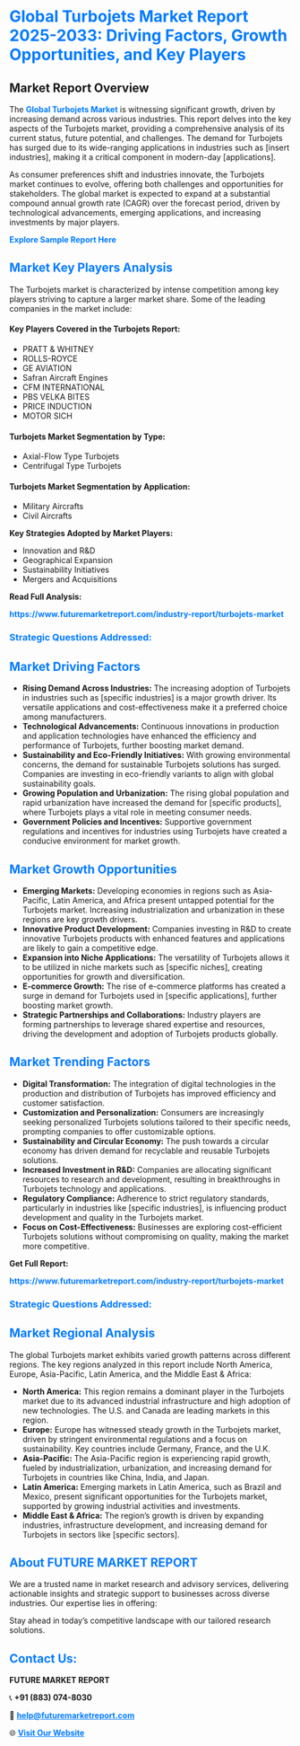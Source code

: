 <h1 style="color: #007BFF;">Global Turbojets Market Report 2025-2033: Driving Factors, Growth Opportunities, and Key Players</h1>

<section id="overview">
<h2>Market Report Overview</h2>
<p>The <a href="https://www.futuremarketreport.com/industry-report/turbojets-market" style="color: #007BFF; text-decoration: none;"><strong>Global Turbojets Market</strong></a> is witnessing significant growth, driven by increasing demand across various industries. This report delves into the key aspects of the Turbojets market, providing a comprehensive analysis of its current status, future potential, and challenges. The demand for Turbojets has surged due to its wide-ranging applications in industries such as [insert industries], making it a critical component in modern-day [applications].</p>
<p>As consumer preferences shift and industries innovate, the Turbojets market continues to evolve, offering both challenges and opportunities for stakeholders. The global market is expected to expand at a substantial compound annual growth rate (CAGR) over the forecast period, driven by technological advancements, emerging applications, and increasing investments by major players.</p>
</section>

<section id="overview">
<p><a href="https://www.futuremarketreport.com/request-sample/reportId=83120" style="color: #007BFF; text-decoration: none;"><strong>Explore Sample Report Here</strong></a></p>
</section>

<section id="key-players">
<h2 style="color: #007BFF;">Market Key Players Analysis</h2>
<p>The Turbojets market is characterized by intense competition among key players striving to capture a larger market share. Some of the leading companies in the market include:</p>
<h4>Key Players Covered in the Turbojets Report:</h4>
<ul><li>PRATT &amp; WHITNEY</li><li>ROLLS-ROYCE</li><li>GE AVIATION</li><li>Safran Aircraft Engines</li><li>CFM INTERNATIONAL</li><li>PBS VELKA BITES</li><li>PRICE INDUCTION</li><li>MOTOR SICH</li></ul>
<h4>Turbojets Market Segmentation by Type:</h4>
<ul><li>Axial-Flow Type Turbojets</li><li>Centrifugal Type Turbojets</li></ul>

<h4>Turbojets Market Segmentation by Application:</h4>
<ul><li>Military Aircrafts</li><li>Civil Aircrafts</li></ul>
<p><strong>Key Strategies Adopted by Market Players:</strong></p>
<ul>
<li>Innovation and R&D</li>
<li>Geographical Expansion</li>
<li>Sustainability Initiatives</li>
<li>Mergers and Acquisitions</li>
</ul>
</section>

<section>
<p><strong>Read Full Analysis: </strong></p><a href="https://www.futuremarketreport.com/industry-report/turbojets-market" style="color: #007BFF; text-decoration: none;"><strong>https://www.futuremarketreport.com/industry-report/turbojets-market</strong></a>
<h3 style="color: #007BFF;">Strategic Questions Addressed:</h3>
</section>

<section id="driving-factors">
<h2 style="color: #007BFF;">Market Driving Factors</h2>
<ul>
<li><strong>Rising Demand Across Industries:</strong> The increasing adoption of Turbojets in industries such as [specific industries] is a major growth driver. Its versatile applications and cost-effectiveness make it a preferred choice among manufacturers.</li>
<li><strong>Technological Advancements:</strong> Continuous innovations in production and application technologies have enhanced the efficiency and performance of Turbojets, further boosting market demand.</li>
<li><strong>Sustainability and Eco-Friendly Initiatives:</strong> With growing environmental concerns, the demand for sustainable Turbojets solutions has surged. Companies are investing in eco-friendly variants to align with global sustainability goals.</li>
<li><strong>Growing Population and Urbanization:</strong> The rising global population and rapid urbanization have increased the demand for [specific products], where Turbojets plays a vital role in meeting consumer needs.</li>
<li><strong>Government Policies and Incentives:</strong> Supportive government regulations and incentives for industries using Turbojets have created a conducive environment for market growth.</li>
</ul>
</section>

<section id="growth-opportunities">
<h2 style="color: #007BFF;">Market Growth Opportunities</h2>
<ul>
<li><strong>Emerging Markets:</strong> Developing economies in regions such as Asia-Pacific, Latin America, and Africa present untapped potential for the Turbojets market. Increasing industrialization and urbanization in these regions are key growth drivers.</li>
<li><strong>Innovative Product Development:</strong> Companies investing in R&D to create innovative Turbojets products with enhanced features and applications are likely to gain a competitive edge.</li>
<li><strong>Expansion into Niche Applications:</strong> The versatility of Turbojets allows it to be utilized in niche markets such as [specific niches], creating opportunities for growth and diversification.</li>
<li><strong>E-commerce Growth:</strong> The rise of e-commerce platforms has created a surge in demand for Turbojets used in [specific applications], further boosting market growth.</li>
<li><strong>Strategic Partnerships and Collaborations:</strong> Industry players are forming partnerships to leverage shared expertise and resources, driving the development and adoption of Turbojets products globally.</li>
</ul>
</section>

<section id="trending-factors">
<h2 style="color: #007BFF;">Market Trending Factors</h2>
<ul>
<li><strong>Digital Transformation:</strong> The integration of digital technologies in the production and distribution of Turbojets has improved efficiency and customer satisfaction.</li>
<li><strong>Customization and Personalization:</strong> Consumers are increasingly seeking personalized Turbojets solutions tailored to their specific needs, prompting companies to offer customizable options.</li>
<li><strong>Sustainability and Circular Economy:</strong> The push towards a circular economy has driven demand for recyclable and reusable Turbojets solutions.</li>
<li><strong>Increased Investment in R&D:</strong> Companies are allocating significant resources to research and development, resulting in breakthroughs in Turbojets technology and applications.</li>
<li><strong>Regulatory Compliance:</strong> Adherence to strict regulatory standards, particularly in industries like [specific industries], is influencing product development and quality in the Turbojets market.</li>
<li><strong>Focus on Cost-Effectiveness:</strong> Businesses are exploring cost-efficient Turbojets solutions without compromising on quality, making the market more competitive.</li>
</ul>
</section>

<section>
<p><strong>Get Full Report: </strong></p><a href="https://www.futuremarketreport.com/industry-report/turbojets-market" style="color: #007BFF; text-decoration: none;"><strong>https://www.futuremarketreport.com/industry-report/turbojets-market</strong></a>
<h3 style="color: #007BFF;">Strategic Questions Addressed:</h3>
</section>


<section id="regional-analysis">
<h2 style="color: #007BFF;">Market Regional Analysis</h2>
<p>The global Turbojets market exhibits varied growth patterns across different regions. The key regions analyzed in this report include North America, Europe, Asia-Pacific, Latin America, and the Middle East & Africa:</p>
<ul>
<li><strong>North America:</strong> This region remains a dominant player in the Turbojets market due to its advanced industrial infrastructure and high adoption of new technologies. The U.S. and Canada are leading markets in this region.</li>
<li><strong>Europe:</strong> Europe has witnessed steady growth in the Turbojets market, driven by stringent environmental regulations and a focus on sustainability. Key countries include Germany, France, and the U.K.</li>
<li><strong>Asia-Pacific:</strong> The Asia-Pacific region is experiencing rapid growth, fueled by industrialization, urbanization, and increasing demand for Turbojets in countries like China, India, and Japan.</li>
<li><strong>Latin America:</strong> Emerging markets in Latin America, such as Brazil and Mexico, present significant opportunities for the Turbojets market, supported by growing industrial activities and investments.</li>
<li><strong>Middle East & Africa:</strong> The region’s growth is driven by expanding industries, infrastructure development, and increasing demand for Turbojets in sectors like [specific sectors].</li>
</ul>
</section>

<footer>
<h2 style="color: #007BFF;">About FUTURE MARKET REPORT</h2>
<p>We are a trusted name in market research and advisory services, delivering actionable insights and strategic support to businesses across diverse industries. Our expertise lies in offering:</p>

<p>Stay ahead in today’s competitive landscape with our tailored research solutions.</p>

<h2 style="color: #007BFF;">Contact Us:</h2>
<p><strong>FUTURE MARKET REPORT</strong></p>
<p>📞 <strong>+91 (883) 074-8030</strong></p>
<p>📧 <strong><a href="mailto:help@futuremarketreport.com" style="color: #007BFF;">help@futuremarketreport.com</a></strong></p>
<p>🌐 <strong><a href="https://www.futuremarketreport.com/" style="color: #007BFF;">Visit Our Website</a></strong></p>
</footer>